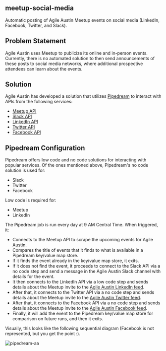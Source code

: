 ## meetup-social-media
Automatic posting of Agile Austin Meetup events on social media (LinkedIn, Facebook, Twitter, and Slack).

## Problem Statement
Agile Austin uses Meetup to publicize its online and in-person events. Currently, there is no automated solution to then send announcements of these posts to social media networks, where additional prospective attendees can learn about the events.

## Solution
Agile Austin has developed a solution that utilizes [Pipedream](https://pipedream.com) to interact with APIs from the following services:

* [Meetup API](https://www.meetup.com/api/general/)
* [Slack API](https://api.slack.com/)
* [LinkedIn API](https://developer.linkedin.com/product-catalog)
* [Twitter API](https://developer.twitter.com/en/docs/twitter-api)
* [Facebook API](https://developers.facebook.com/docs/) 

## Pipedream Configuration

Pipedream offers low code and no code solutions for interacting with popular services. Of the ones mentioned above, Pipedream's no code solution is used for:

* Slack
* Twitter
* Facebook

Low code is required for:

* Meetup
* LinkedIn

The Pipedream job is run every day at 9 AM Central Time. When triggered, it:

* Connects to the Meetup API to scrape the upcoming events for Agile Austin.
* Compares the title of events that it finds to what is available in a Pipedream key/value map store.
* If it finds the event already in the key/value map store, it exits.
* If it does not find the event, it proceeds to connect to the Slack API via a no code step and send a message in the Agile Austin Slack channel with details for the event.
* It then connects to the LinkedIn API via a low code step and sends details about the Meetup invite to the [Agile Austin LinkedIn feed](https://www.linkedin.com/company/3707917).
* After that, it connects to the Twitter API via a no code step and sends details about the Meetup invite to the [Agile Austin Twitter feed](twitter.com/agileaustin).
* After that, it connects to the Facebook API via a no code step and sends details about the Meetup invite to the [Agile Austin Facebook feed](https://www.facebook.com/AgileAustin/).
* Finally, it will add the event to the Pipedream key/value map store for comparison on future runs, and then it exits.

Visually, this looks like the following sequential diagram (Facebook is not represented, but you get the point :).

![pipedream-aa](https://github.com/benson8/meetup-social-media/assets/1530537/999a5f20-3b4b-44e0-90dc-1798be778b1d)


